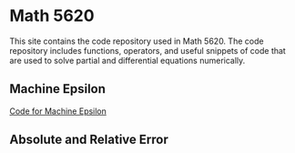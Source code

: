 # Math 5620
This site contains the code repository used in Math 5620. The code repository includes functions, operators, and useful snippets of code that are used to solve partial and differential equations numerically.

## Machine Epsilon
[Code for Machine Epsilon](https://t-turner.github.io/epsilon)

## Absolute and Relative Error

